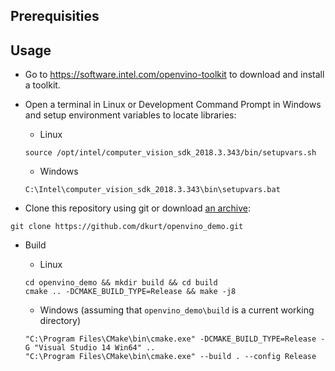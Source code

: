 

## Prerequisities

## Usage

* Go to https://software.intel.com/openvino-toolkit to download and install a toolkit.

* Open a terminal in Linux or Development Command Prompt in Windows and setup
environment variables to locate libraries:

  * Linux
  ```
  source /opt/intel/computer_vision_sdk_2018.3.343/bin/setupvars.sh
  ```
  * Windows
  ```
  C:\Intel\computer_vision_sdk_2018.3.343\bin\setupvars.bat
  ```

* Clone this repository using git or download [an archive](https://github.com/dkurt/openvino_demo/archive/master.zip):
```
git clone https://github.com/dkurt/openvino_demo.git
```

* Build

  * Linux
  ```
  cd openvino_demo && mkdir build && cd build
  cmake .. -DCMAKE_BUILD_TYPE=Release && make -j8
  ```

  * Windows (assuming that `openvino_demo\build` is a current working directory)
  ```
  "C:\Program Files\CMake\bin\cmake.exe" -DCMAKE_BUILD_TYPE=Release -G "Visual Studio 14 Win64" ..
  "C:\Program Files\CMake\bin\cmake.exe" --build . --config Release
  ```
